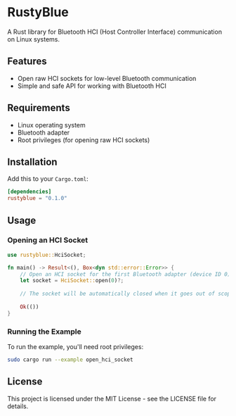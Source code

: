 # RustyBlue

A Rust library for Bluetooth HCI (Host Controller Interface) communication on Linux systems.

## Features

- Open raw HCI sockets for low-level Bluetooth communication
- Simple and safe API for working with Bluetooth HCI

## Requirements

- Linux operating system
- Bluetooth adapter
- Root privileges (for opening raw HCI sockets)

## Installation

Add this to your `Cargo.toml`:

```toml
[dependencies]
rustyblue = "0.1.0"
```

## Usage

### Opening an HCI Socket

```rust
use rustyblue::HciSocket;

fn main() -> Result<(), Box<dyn std::error::Error>> {
    // Open an HCI socket for the first Bluetooth adapter (device ID 0)
    let socket = HciSocket::open(0)?;
    
    // The socket will be automatically closed when it goes out of scope
    
    Ok(())
}
```

### Running the Example

To run the example, you'll need root privileges:

```bash
sudo cargo run --example open_hci_socket
```

## License

This project is licensed under the MIT License - see the LICENSE file for details. 